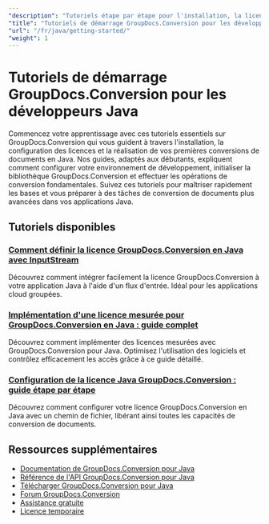 ```yaml
---
"description": "Tutoriels étape par étape pour l'installation, la licence, la configuration et la création de votre première conversion de document dans les applications Java de GroupDocs.Conversion."
"title": "Tutoriels de démarrage GroupDocs.Conversion pour les développeurs Java"
"url": "/fr/java/getting-started/"
"weight": 1
---
```


# Tutoriels de démarrage GroupDocs.Conversion pour les développeurs Java

Commencez votre apprentissage avec ces tutoriels essentiels sur GroupDocs.Conversion qui vous guident à travers l'installation, la configuration des licences et la réalisation de vos premières conversions de documents en Java. Nos guides, adaptés aux débutants, expliquent comment configurer votre environnement de développement, initialiser la bibliothèque GroupDocs.Conversion et effectuer les opérations de conversion fondamentales. Suivez ces tutoriels pour maîtriser rapidement les bases et vous préparer à des tâches de conversion de documents plus avancées dans vos applications Java.

## Tutoriels disponibles

### [Comment définir la licence GroupDocs.Conversion en Java avec InputStream](./groupdocs-conversion-license-java-input-stream/)
Découvrez comment intégrer facilement la licence GroupDocs.Conversion à votre application Java à l'aide d'un flux d'entrée. Idéal pour les applications cloud groupées.

### [Implémentation d'une licence mesurée pour GroupDocs.Conversion en Java : guide complet](./implement-metered-license-groupdocs-conversion-java/)
Découvrez comment implémenter des licences mesurées avec GroupDocs.Conversion pour Java. Optimisez l'utilisation des logiciels et contrôlez efficacement les accès grâce à ce guide détaillé.

### [Configuration de la licence Java GroupDocs.Conversion : guide étape par étape](./groupdocs-conversion-java-license-setup-file-path/)
Découvrez comment configurer votre licence GroupDocs.Conversion en Java avec un chemin de fichier, libérant ainsi toutes les capacités de conversion de documents.

## Ressources supplémentaires

- [Documentation de GroupDocs.Conversion pour Java](https://docs.groupdocs.com/conversion/java/)
- [Référence de l'API GroupDocs.Conversion pour Java](https://reference.groupdocs.com/conversion/java/)
- [Télécharger GroupDocs.Conversion pour Java](https://releases.groupdocs.com/conversion/java/)
- [Forum GroupDocs.Conversion](https://forum.groupdocs.com/c/conversion)
- [Assistance gratuite](https://forum.groupdocs.com/)
- [Licence temporaire](https://purchase.groupdocs.com/temporary-license/)